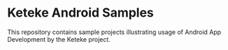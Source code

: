 Keteke Android Samples
======================

This repository contains sample projects illustrating usage of Android App Development by the Keteke project.
